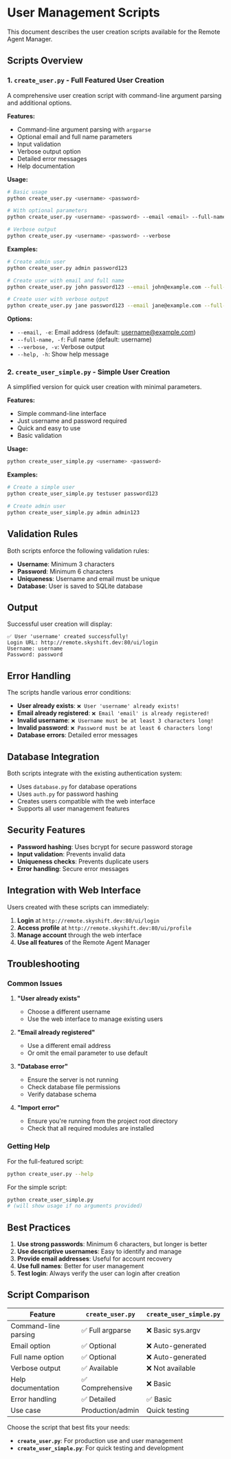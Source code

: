 # User Management Scripts

This document describes the user creation scripts available for the Remote Agent Manager.

## Scripts Overview

### 1. `create_user.py` - Full Featured User Creation

A comprehensive user creation script with command-line argument parsing and additional options.

**Features:**

- Command-line argument parsing with `argparse`
- Optional email and full name parameters
- Input validation
- Verbose output option
- Detailed error messages
- Help documentation

**Usage:**

```bash
# Basic usage
python create_user.py <username> <password>

# With optional parameters
python create_user.py <username> <password> --email <email> --full-name "<full_name>"

# Verbose output
python create_user.py <username> <password> --verbose
```

**Examples:**

```bash
# Create admin user
python create_user.py admin password123

# Create user with email and full name
python create_user.py john password123 --email john@example.com --full-name "John Doe"

# Create user with verbose output
python create_user.py jane password123 --email jane@example.com --full-name "Jane Smith" --verbose
```

**Options:**

- `--email, -e`: Email address (default: username@example.com)
- `--full-name, -f`: Full name (default: username)
- `--verbose, -v`: Verbose output
- `--help, -h`: Show help message

### 2. `create_user_simple.py` - Simple User Creation

A simplified version for quick user creation with minimal parameters.

**Features:**

- Simple command-line interface
- Just username and password required
- Quick and easy to use
- Basic validation

**Usage:**

```bash
python create_user_simple.py <username> <password>
```

**Examples:**

```bash
# Create a simple user
python create_user_simple.py testuser password123

# Create admin user
python create_user_simple.py admin admin123
```

## Validation Rules

Both scripts enforce the following validation rules:

- **Username**: Minimum 3 characters
- **Password**: Minimum 6 characters
- **Uniqueness**: Username and email must be unique
- **Database**: User is saved to SQLite database

## Output

Successful user creation will display:

```
✅ User 'username' created successfully!
Login URL: http://remote.skyshift.dev:80/ui/login
Username: username
Password: password
```

## Error Handling

The scripts handle various error conditions:

- **User already exists**: `❌ User 'username' already exists!`
- **Email already registered**: `❌ Email 'email' is already registered!`
- **Invalid username**: `❌ Username must be at least 3 characters long!`
- **Invalid password**: `❌ Password must be at least 6 characters long!`
- **Database errors**: Detailed error messages

## Database Integration

Both scripts integrate with the existing authentication system:

- Uses `database.py` for database operations
- Uses `auth.py` for password hashing
- Creates users compatible with the web interface
- Supports all user management features

## Security Features

- **Password hashing**: Uses bcrypt for secure password storage
- **Input validation**: Prevents invalid data
- **Uniqueness checks**: Prevents duplicate users
- **Error handling**: Secure error messages

## Integration with Web Interface

Users created with these scripts can immediately:

1. **Login** at `http://remote.skyshift.dev:80/ui/login`
2. **Access profile** at `http://remote.skyshift.dev:80/ui/profile`
3. **Manage account** through the web interface
4. **Use all features** of the Remote Agent Manager

## Troubleshooting

### Common Issues

1. **"User already exists"**
   - Choose a different username
   - Use the web interface to manage existing users

2. **"Email already registered"**
   - Use a different email address
   - Or omit the email parameter to use default

3. **"Database error"**
   - Ensure the server is not running
   - Check database file permissions
   - Verify database schema

4. **"Import error"**
   - Ensure you're running from the project root directory
   - Check that all required modules are installed

### Getting Help

For the full-featured script:

```bash
python create_user.py --help
```

For the simple script:

```bash
python create_user_simple.py
# (will show usage if no arguments provided)
```

## Best Practices

1. **Use strong passwords**: Minimum 6 characters, but longer is better
2. **Use descriptive usernames**: Easy to identify and manage
3. **Provide email addresses**: Useful for account recovery
4. **Use full names**: Better for user management
5. **Test login**: Always verify the user can login after creation

## Script Comparison

| Feature              | `create_user.py` | `create_user_simple.py` |
| -------------------- | ---------------- | ----------------------- |
| Command-line parsing | ✅ Full argparse | ❌ Basic sys.argv       |
| Email option         | ✅ Optional      | ❌ Auto-generated       |
| Full name option     | ✅ Optional      | ❌ Auto-generated       |
| Verbose output       | ✅ Available     | ❌ Not available        |
| Help documentation   | ✅ Comprehensive | ❌ Basic                |
| Error handling       | ✅ Detailed      | ✅ Basic                |
| Use case             | Production/admin | Quick testing           |

Choose the script that best fits your needs:

- **`create_user.py`**: For production use and user management
- **`create_user_simple.py`**: For quick testing and development
